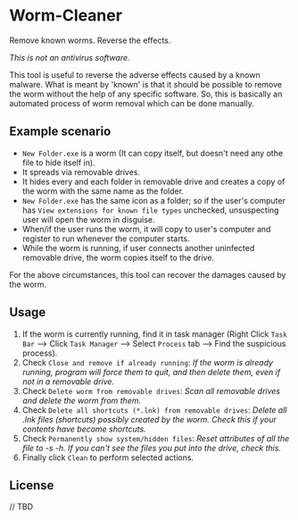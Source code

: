 # Worm-Cleaner
Remove known worms. Reverse the effects.

*This is not an antivirus software.*

This tool is useful to reverse the adverse effects caused by a known malware. 
What is meant by 'known' is that it should be possible to remove the worm without the help of any specific software. 
So, this is basically an automated process of worm removal which can be done manually.

## Example scenario
* `New Folder.exe` is a worm (It can copy itself, but doesn't need any othe file to hide itself in).
* It spreads via removable drives.
* It hides every and each folder in removable drive and creates a copy of the worm with the same name as the folder.
* `New Folder.exe` has the same icon as a folder; so if the user's computer has `View extensions for known file types` unchecked, unsuspecting user will open the worm in disguise. 
* When/if the user runs the worm, it will copy to user's computer and register to run whenever the computer starts. 
* While the worm is running, if user connects another uninfected removable drive, the worm copies itself to the drive. 

For the above circumstances, this tool can recover the damages caused by the worm. 

## Usage
1. If the worm is currently running, find it in task manager (Right Click `Task Bar` --> Click `Task Manager` --> Select `Process` tab --> Find the suspicious process).
2. Check `Close and remove if already running`: 
*If the worm is already running, program will force them to quit, and then delete them, even if not in a removable drive.*
3. Check `Delete worm from removable drives`: 
*Scan all removable drives and delete the worm from them.*
4. Check `Delete all shortcuts (*.lnk) from removable drives`: 
*Delete all .lnk files (shortcuts) possibly created by the worm. Check this if your contents have become shortcuts.*
5. Check `Permanently show system/hidden files`:
*Reset attributes of all the file to -s -h. If you can't see the files you put into the drive, check this.*
6. Finally click `Clean` to perform selected actions. 

## License
// TBD
